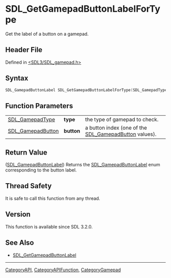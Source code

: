 # SDL_GetGamepadButtonLabelForType

Get the label of a button on a gamepad.

## Header File

Defined in [<SDL3/SDL_gamepad.h>](https://github.com/libsdl-org/SDL/blob/main/include/SDL3/SDL_gamepad.h)

## Syntax

```c
SDL_GamepadButtonLabel SDL_GetGamepadButtonLabelForType(SDL_GamepadType type, SDL_GamepadButton button);
```

## Function Parameters

|                                        |            |                                                                            |
| -------------------------------------- | ---------- | -------------------------------------------------------------------------- |
| [SDL_GamepadType](SDL_GamepadType)     | **type**   | the type of gamepad to check.                                              |
| [SDL_GamepadButton](SDL_GamepadButton) | **button** | a button index (one of the [SDL_GamepadButton](SDL_GamepadButton) values). |

## Return Value

([SDL_GamepadButtonLabel](SDL_GamepadButtonLabel)) Returns the
[SDL_GamepadButtonLabel](SDL_GamepadButtonLabel) enum corresponding to the
button label.

## Thread Safety

It is safe to call this function from any thread.

## Version

This function is available since SDL 3.2.0.

## See Also

- [SDL_GetGamepadButtonLabel](SDL_GetGamepadButtonLabel)

----
[CategoryAPI](CategoryAPI), [CategoryAPIFunction](CategoryAPIFunction), [CategoryGamepad](CategoryGamepad)

